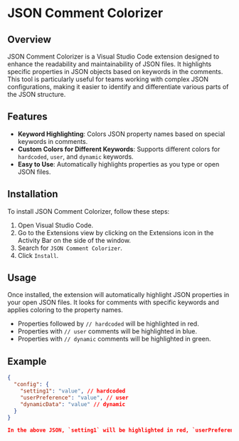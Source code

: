 # JSON Comment Colorizer

## Overview

JSON Comment Colorizer is a Visual Studio Code extension designed to enhance the readability and maintainability of JSON files. It highlights specific properties in JSON objects based on keywords in the comments. This tool is particularly useful for teams working with complex JSON configurations, making it easier to identify and differentiate various parts of the JSON structure.

## Features

- **Keyword Highlighting**: Colors JSON property names based on special keywords in comments.
- **Custom Colors for Different Keywords**: Supports different colors for `hardcoded`, `user`, and `dynamic` keywords.
- **Easy to Use**: Automatically highlights properties as you type or open JSON files.

## Installation

To install JSON Comment Colorizer, follow these steps:

1. Open Visual Studio Code.
2. Go to the Extensions view by clicking on the Extensions icon in the Activity Bar on the side of the window.
3. Search for `JSON Comment Colorizer`.
4. Click `Install`.

## Usage

Once installed, the extension will automatically highlight JSON properties in your open JSON files. It looks for comments with specific keywords and applies coloring to the property names.

- Properties followed by `// hardcoded` will be highlighted in red.
- Properties with `// user` comments will be highlighted in blue.
- Properties with `// dynamic` comments will be highlighted in green.

## Example

```json
{
  "config": {
    "setting1": "value", // hardcoded
    "userPreference": "value", // user
    "dynamicData": "value" // dynamic
  }
}

In the above JSON, `setting1` will be highlighted in red, `userPreference` in blue, and `dynamicData` in green.